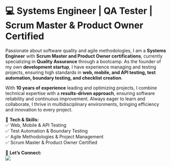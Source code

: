 
# 💻 Systems Engineer | QA Tester | Scrum Master & Product Owner Certified  

Passionate about software quality and agile methodologies, I am a **Systems Engineer** with **Scrum Master and Product Owner certifications**, currently specializing in **Quality Assurance** through a bootcamp. As the founder of my own **development startup**, I have experience managing and testing projects, ensuring high standards in **web, mobile, and API testing, test automation, boundary testing, and checklist creation**.  

With **10 years of experience** leading and optimizing projects, I combine technical expertise with a **results-driven approach**, ensuring software reliability and continuous improvement. Always eager to learn and collaborate, I thrive in multidisciplinary environments, bringing efficiency and innovation to every project.  

🚀 **Tech & Skills:**  
✅ Web, Mobile & API Testing  
✅ Test Automation & Boundary Testing  
✅ Agile Methodologies & Project Management  
✅ Scrum Master & Product Owner Certified  

🔗 **Let’s Connect:**  
[![](https://img.shields.io/badge/LinkedIn-0077B5?style=for-the-badge&logo=linkedin&logoColor=white)](https://www.linkedin.com/in/valeria-velasco-garcia/)

